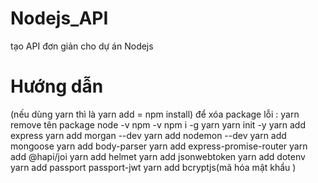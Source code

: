 # Nodejs_API
tạo API đơn giản cho dự án Nodejs
# Hướng dẫn
(nếu dùng yarn thì là yarn add = npm install)
để xóa package lỗi : yarn remove tên package
node -v
npm -v
npm i -g yarn
yarn init -y
yarn add express
yarn add morgan --dev
yarn add nodemon --dev
yarn add mongoose
yarn add body-parser
yarn add express-promise-router
yarn add @hapi/joi
yarn add helmet
yarn add jsonwebtoken
yarn add dotenv
yarn add passport passport-jwt
yarn add bcryptjs(mã hóa mật khẩu )
